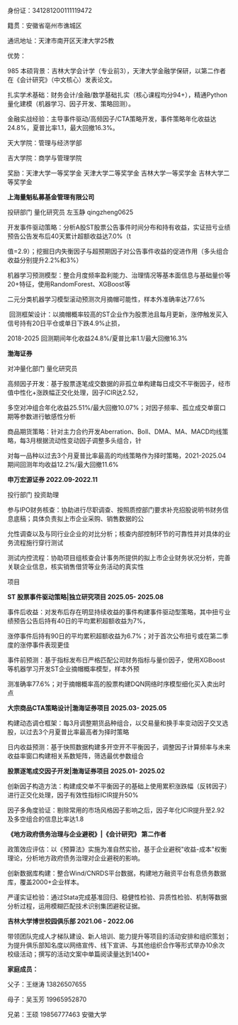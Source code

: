 身份证：341281200111119472

籍贯：安徽省亳州市谯城区

通讯地址：天津市南开区天津大学25教





优势：

985 本硕背景：吉林大学会计学（专业前3），天津大学金融学保研，以第二作者在《会计研究》（中文核心）发表论文。

扎实学术基础：财务会计/金融/数学基础扎实（核心课程均分94+），精通Python量化建模（机器学习、因子开发、策略回测）。

金融实战经验：主导事件驱动/高频因子/CTA策略开发，事件策略年化收益达24.8%，夏普比率1.1，最大回撤16.3%。





天大学院：管理与经济学部

吉大学院：商学与管理学院





奖励：天津大学一等奖学金   天津大学二等奖学金   吉林大学一等奖学金  吉林大学二等奖学金



**上海量魁私募基金管理有限公司**

投研部门   量化研究员   左玉静  qingzheng0625

开发事件驱动策略：分析A股ST股票公告事件时间分布和持有收益，实证扭亏业绩预告公告发布后40天累计超额收益达7.0%（t

值=2.9）；挖掘日内失衡因子与超预期因子对公告事件收益的促进作用（多头组合收益分别提升2.2%和3%）



机器学习预测模型：整合月度频率盈利能力、治理情况等基本面信息与基础量价等20+特征，使用RandomForest、XGBoost等

二元分类机器学习模型滚动预测次月摘帽可能性，样本外准确率达77.6%



 回测框架设计：以摘帽概率较高的ST企业作为股票池且每月更新，涨停触发买入信号持有20日平仓或单日下跌4.9%止损，

2018-2025 回测期间年化收益24.8%/夏普比率1.1/最大回撤16.3%





**渤海证券**

对冲量化部门   量化研究员

高频因子开发：基于股票逐笔成交数据的非孤立单构建每日成交不平衡因子，经市值中性化+涨跌幅正交化处理，因子ICIR达2.52，

多空对冲组合年化收益25.51%/最大回撤10.07%；对因子频率、孤立成交单窗口期等参数进行敏感性分析



商品期货策略：针对主力合约开发Aberration、Boll、DMA、MA、MACD均线策略，每3月根据流动性变动因子调整多头组合，针

对每一品种以过去3个月夏普比率最高的均线策略作为择时策略，2021-2025.04期间回测年均收益12.2%/最大回撤11.6%





**申万宏源证券    2022.09-2022.11**

投行部门   投资助理

参与IPO财务核查：协助进行尽职调查、按照质控部门要求补充招股说明书财务信息底稿；具体负责拟上市企业采购、销售数据的公

允性调查以及与同行业企业的对比分析；核查内部控制环节的可靠性并对具体的业务流程施行穿行测试



测试内控流程：协助项目组核查会计事务所提供的拟上市企业财务状况分析，完善关联企业信息，核实销售借贷等业务活动的真实性







项目

**ST 股票事件驱动策略|独立研究项目  2025.05- 2025.08**

事件后收益：对发布后存在明显持续收益的事件构建事件驱动型策略，其中扭亏业绩预告公告后持有40日的平均累积超额收益为7%，

涨停事件后持有90日的平均累积超额收益为6.7%；对于首次公布扭亏或在第二季度的涨停事件表现更佳



事件前预测：基于指标发布日严格匹配公司财务指标与量价因子，使用XGBoost等机器学习开发ST企业摘帽概率模型，样本外预

测准确率77.6%；对于摘帽概率高的股票构建DQN网络时序模型细化买入卖出时点





**大宗商品CTA策略设计|渤海证券项目   2025.03- 2025.05**

构建动态调仓框架：每3月调整期货品种组合，以交易量和换手率变动因子交叉选股，以过去3个月夏普比率最高者为择时策略



日内收益预测：基于快照数据构建多开空开不平衡因子，调整因子计算频率与未来收益率窗口构建相关系数矩阵，筛选最优参数组合





**股票逐笔成交因子开发|渤海证券项目  2025.01- 2025.02**

创新因子构造方法：构建成交单不平衡因子的基础上使用累积涨跌幅（反转因子）进行正交化处理，因子有效性指标ICIR提升50%



因子多角度验证：剔除常用的市场风格因子影响之后，因子年化ICIR提升至2.92及多空组合的信息比率达1.8





**《地方政府债务治理与企业避税》|《会计研究》 第二作者**

政策效应评估：以《预算法》实施为准自然实验，基于企业避税"收益-成本"权衡理论，分析地方政府债务治理对企业避税的影响。

创新数据库构建：整合Wind/CNRDS平台数据，构建地方融资平台有息债务数据库，覆盖2000+企业样本。

严谨实证检验：通过Stata完成基准回归、稳健性检验、异质性检验、机制等数据分析过程，运用模糊匹配技术识别集团避税证据。







**吉林大学博世校园俱乐部   2021.06 - 2022.06**

带领团队完成人才梯队建设、新人培训、能力提升等项目的活动安排和组织策划；为提升俱乐部知名度以网络宣传、线下宣讲、与其他组织合作等形式举办10余次校级活动；撰写的活动文案中单篇阅读量达到1400+





**家庭成员：**

父子：王继涛  13826507655

母子：吴玉芳  19965952870

兄弟：王硕  19856777463  安徽大学

